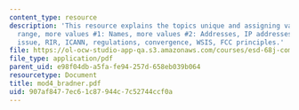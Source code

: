 ```yaml
---
content_type: resource
description: 'This resource explains the topics unique and assigning values, uniqueness
  range, more values #1: Names, more values #2: Addresses, IP addresses, DNS side
  issue, RIR, ICANN, regulations, convergence, WSIS, FCC principles.'
file: https://ol-ocw-studio-app-qa.s3.amazonaws.com/courses/esd-68j-communications-and-information-policy-spring-2006/907af8477ec61c87944c7c52744ccf0a_mod4_bradner.pdf
file_type: application/pdf
parent_uid: e98f04db-a5fa-fe94-257d-658eb039b064
resourcetype: Document
title: mod4_bradner.pdf
uid: 907af847-7ec6-1c87-944c-7c52744ccf0a
---
```

